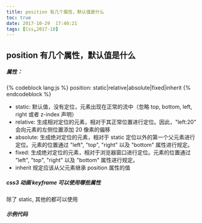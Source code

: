 ```yaml
---
title: position 有几个属性，默认值是什么
toc: true
date: 2017-10-29  17:40:21
tags: [Css,2017-10]
---
```


## position 有几个属性，默认值是什么
##### 属性：
{% codeblock lang:js %}
position: static|relative|absolute|fixed|inherit
{% endcodeblock %}

* static:
默认值，没有定位，元素出现在正常的流中（忽略 top, bottom, left, right 或者 z-index 声明）
* relative:
生成相对定位的元素，相对于其正常位置进行定位。因此，"left:20" 会向元素的左侧位置添加 20 像素的偏移
* absolute:
生成绝对定位的元素，相对于 static 定位以外的第一个父元素进行定位。元素的位置通过 "left", "top", "right" 以及 "bottom" 属性进行规定。
* fixed:
生成绝对定位的元素，相对于浏览器窗口进行定位。元素的位置通过 "left", "top", "right" 以及 "bottom" 属性进行规定。
* inherit
规定应该从父元素继承 position 属性的值

##### css3 动画 keyframe 可以使用哪些属性
除了 static, 其他的都可以使用

##### 示例代码
<script async src="//en.jsrun.net/j3iKp/embed/all/light/"></script>
